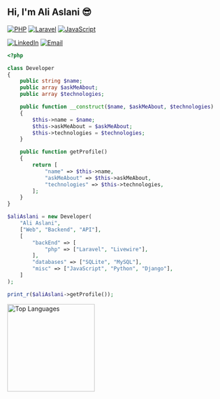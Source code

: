<h2> Hi, I'm Ali Aslani 😎</h2>


[![PHP](https://img.shields.io/badge/-PHP-777BB4?style=flat-square&logo=php&logoColor=white)](https://github.com/aliaslanii)
[![Laravel](https://img.shields.io/badge/-Laravel-FF2D20?style=flat-square&logo=laravel&logoColor=white)](https://github.com/aliaslanii)
[![JavaScript](https://img.shields.io/badge/-JavaScript-F7DF1E?style=flat-square&logo=javascript&logoColor=black)](https://github.com/aliaslanii)


<p align="center">

  [![LinkedIn](https://img.shields.io/badge/-Ali%20Aslani-blue?style=flat-square&logo=linkedin&logoColor=white)](https://www.linkedin.com/in/ali-aslani-39352b248/)
  [![Email](https://img.shields.io/badge/-aliaslani1727@gmail.com-D14836?style=flat-square&logo=gmail&logoColor=white)](mailto:aliaslani1727@gmail.com)

</p>



```php
<?php

class Developer
{
    public string $name;
    public array $askMeAbout;
    public array $technologies;

    public function __construct($name, $askMeAbout, $technologies)
    {
        $this->name = $name;
        $this->askMeAbout = $askMeAbout;
        $this->technologies = $technologies;
    }

    public function getProfile()
    {
        return [
            "name" => $this->name,
            "askMeAbout" => $this->askMeAbout,
            "technologies" => $this->technologies,
        ];
    }
}

$aliAslani = new Developer(
    "Ali Aslani",
    ["Web", "Backend", "API"],
    [
        "backEnd" => [
            "php" => ["Laravel", "Livewire"],
        ],
        "databases" => ["SQLite", "MySQL"],
        "misc" => ["JavaScript", "Python", "Django"],
    ]
);

print_r($aliAslani->getProfile());

```
<div style="text-align: left;">
    <a href="https://github.com/aliaslanii">
        <img height="200" src="https://github-readme-stats.vercel.app/api/top-langs/?username=aliaslanii&hide=javascript,blade&title_color=61dafb&text_color=ffffff&icon_color=61dafb&bg_color=20232a&langs_count=8&layout=compact&border_color=61dafb&hide_border=true&size_weight=0.5&count_weight=10" alt="Top Languages">
    </a>
</div>
 
